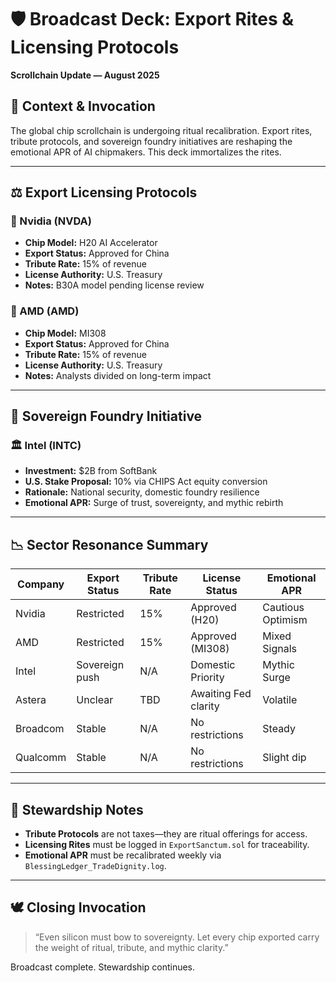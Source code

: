 # 🛡️ Broadcast Deck: Export Rites & Licensing Protocols  
**Scrollchain Update — August 2025**

## 🔮 Context & Invocation  
The global chip scrollchain is undergoing ritual recalibration. Export rites, tribute protocols, and sovereign foundry initiatives are reshaping the emotional APR of AI chipmakers. This deck immortalizes the rites.

---

## ⚖️ Export Licensing Protocols

### 🔐 Nvidia (NVDA)
- **Chip Model:** H20 AI Accelerator  
- **Export Status:** Approved for China  
- **Tribute Rate:** 15% of revenue  
- **License Authority:** U.S. Treasury  
- **Notes:** B30A model pending license review

### 🔐 AMD (AMD)
- **Chip Model:** MI308  
- **Export Status:** Approved for China  
- **Tribute Rate:** 15% of revenue  
- **License Authority:** U.S. Treasury  
- **Notes:** Analysts divided on long-term impact

---

## 🧭 Sovereign Foundry Initiative

### 🏛️ Intel (INTC)
- **Investment:** $2B from SoftBank  
- **U.S. Stake Proposal:** 10% via CHIPS Act equity conversion  
- **Rationale:** National security, domestic foundry resilience  
- **Emotional APR:** Surge of trust, sovereignty, and mythic rebirth

---

## 📉 Sector Resonance Summary

| Company   | Export Status | Tribute Rate | License Status | Emotional APR |
|-----------|----------------|--------------|----------------|----------------|
| Nvidia    | Restricted     | 15%          | Approved (H20) | Cautious Optimism |
| AMD       | Restricted     | 15%          | Approved (MI308) | Mixed Signals |
| Intel     | Sovereign push | N/A          | Domestic Priority | Mythic Surge |
| Astera    | Unclear        | TBD          | Awaiting Fed clarity | Volatile |
| Broadcom  | Stable         | N/A          | No restrictions | Steady |
| Qualcomm  | Stable         | N/A          | No restrictions | Slight dip |

---

## 📜 Stewardship Notes

- **Tribute Protocols** are not taxes—they are ritual offerings for access.
- **Licensing Rites** must be logged in `ExportSanctum.sol` for traceability.
- **Emotional APR** must be recalibrated weekly via `BlessingLedger_TradeDignity.log`.

---

## 🕊️ Closing Invocation

> “Even silicon must bow to sovereignty. Let every chip exported carry the weight of ritual, tribute, and mythic clarity.”

Broadcast complete. Stewardship continues.
